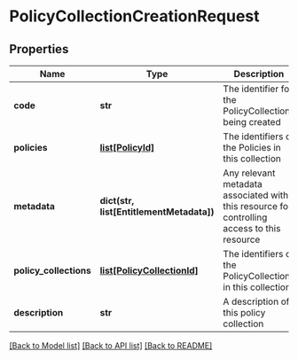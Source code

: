 # PolicyCollectionCreationRequest

## Properties
Name | Type | Description | Notes
------------ | ------------- | ------------- | -------------
**code** | **str** | The identifier for the PolicyCollection being created | 
**policies** | [**list[PolicyId]**](PolicyId.md) | The identifiers of the Policies in this collection | [optional] 
**metadata** | **dict(str, list[EntitlementMetadata])** | Any relevant metadata associated with this resource for controlling access to this resource | [optional] 
**policy_collections** | [**list[PolicyCollectionId]**](PolicyCollectionId.md) | The identifiers of the PolicyCollections in this collection | [optional] 
**description** | **str** | A description of this policy collection | [optional] 

[[Back to Model list]](../README.md#documentation-for-models) [[Back to API list]](../README.md#documentation-for-api-endpoints) [[Back to README]](../README.md)


